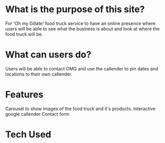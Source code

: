 # What is the purpose of this site?
For 'Oh my Gillate' food truck service to have an online presence where users will be able to see what the business is about and look at where the food truck will be.

# What can users do?
Users will be able to contact OMG and use the callender to pin dates and locations to their own callender.

# Features
Carousel to show images of the food truck and it's products.
Interactive google callender
Contact form

# Tech Used
